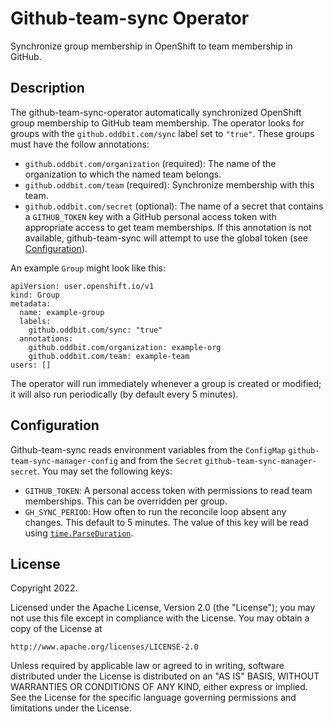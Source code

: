 # Github-team-sync Operator

Synchronize group membership in OpenShift to team membership in GitHub.

## Description

The github-team-sync-operator automatically synchronized OpenShift group membership to GitHub team membership. The operator looks for groups with the `github.oddbit.com/sync` label set to `"true"`. These groups must have the follow annotations:

- `github.oddbit.com/organization` (required): The name of the organization to which the named team belongs.
- `github.oddbit.com/team` (required): Synchronize membership with this team.
- `github.oddbit.com/secret` (optional): The name of a secret that contains a `GITHUB_TOKEN` key with a GitHub personal access token with appropriate access to get team memberships. If this annotation is not available, github-team-sync will attempt to use the global token (see [Configuration](#configuration)).

An example `Group` might look like this:

```
apiVersion: user.openshift.io/v1
kind: Group
metadata:
  name: example-group
  labels:
    github.oddbit.com/sync: "true"
  annotations:
    github.oddbit.com/organization: example-org
    github.oddbit.com/team: example-team
users: []
```

The operator will run immediately whenever a group is created or modified; it will also run periodically (by default every 5 minutes).

## Configuration

Github-team-sync reads environment variables from the `ConfigMap` `github-team-sync-manager-config` and from the `Secret` `github-team-sync-manager-secret`. You may set the following keys:

- `GITHUB_TOKEN`: A personal access token with permissions to read team memberships. This can be overridden per group.
- `GH_SYNC_PERIOD`: How often to run the reconcile loop absent any changes. This default to 5 minutes. The value of this key will be read using [`time.ParseDuration`](https://pkg.go.dev/time#ParseDuration).

## License

Copyright 2022.

Licensed under the Apache License, Version 2.0 (the "License");
you may not use this file except in compliance with the License.
You may obtain a copy of the License at

    http://www.apache.org/licenses/LICENSE-2.0

Unless required by applicable law or agreed to in writing, software
distributed under the License is distributed on an "AS IS" BASIS,
WITHOUT WARRANTIES OR CONDITIONS OF ANY KIND, either express or implied.
See the License for the specific language governing permissions and
limitations under the License.

